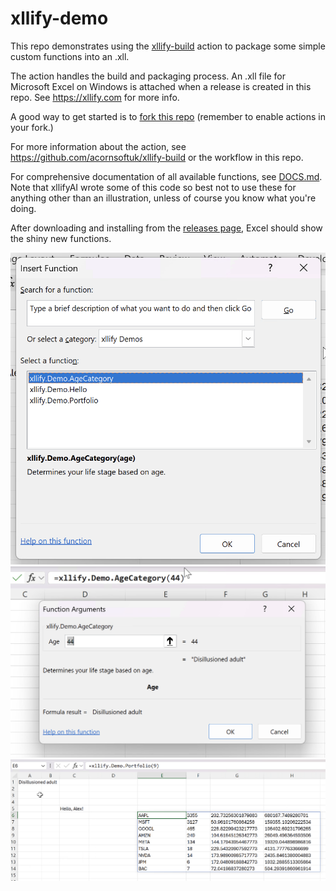 # xllify-demo

This repo demonstrates using the [xllify-build](https://github.com/marketplace/actions/xllify-build) action to package some simple custom functions into an .xll. 

The action handles the build and packaging process. An .xll file for Microsoft Excel on Windows is attached when a release is created in this repo. See https://xllify.com for more info.

A good way to get started is to [fork this repo](https://github.com/acornsoftuk/xllify-demo/fork) (remember to enable actions in your fork.)

For more information about the action, see https://github.com/acornsoftuk/xllify-build or the workflow in this repo.

For comprehensive documentation of all available functions, see [DOCS.md](./DOCS.md). Note that xllifyAI wrote some of this code so best not to use these for anything other than an illustration, unless of course you know what you're doing.

After downloading and installing from the [releases page](https://github.com/acornsoftuk/xllify-demo/releases/latest), Excel should show the shiny new functions.

![Insert function](./screenshots/insert.png)
![Function preview](./screenshots/preview.png)
![All](./screenshots/all.png)
